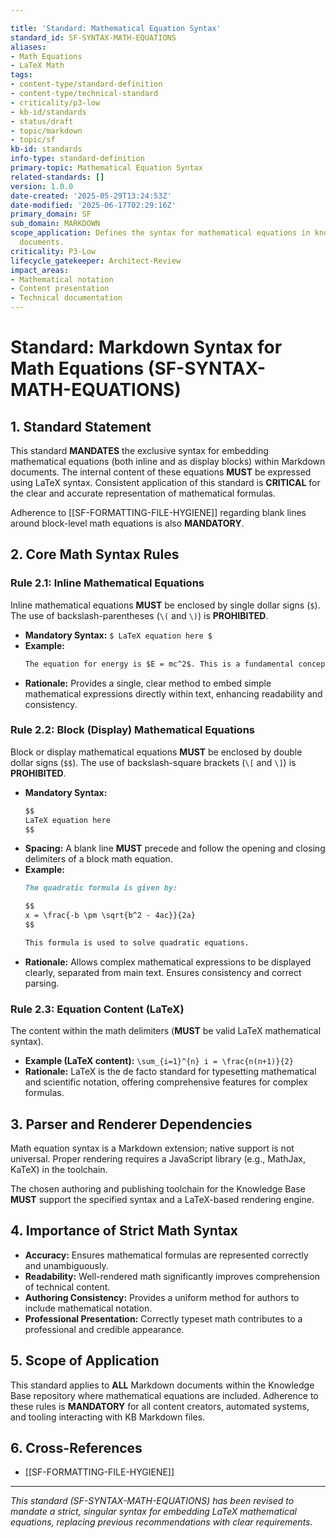 ```yaml
---

title: 'Standard: Mathematical Equation Syntax'
standard_id: SF-SYNTAX-MATH-EQUATIONS
aliases:
- Math Equations
- LaTeX Math
tags:
- content-type/standard-definition
- content-type/technical-standard
- criticality/p3-low
- kb-id/standards
- status/draft
- topic/markdown
- topic/sf
kb-id: standards
info-type: standard-definition
primary-topic: Mathematical Equation Syntax
related-standards: []
version: 1.0.0
date-created: '2025-05-29T13:24:53Z'
date-modified: '2025-06-17T02:29:16Z'
primary_domain: SF
sub_domain: MARKDOWN
scope_application: Defines the syntax for mathematical equations in knowledge base
  documents.
criticality: P3-Low
lifecycle_gatekeeper: Architect-Review
impact_areas:
- Mathematical notation
- Content presentation
- Technical documentation
---
```

# Standard: Markdown Syntax for Math Equations (SF-SYNTAX-MATH-EQUATIONS)

## 1. Standard Statement

This standard **MANDATES** the exclusive syntax for embedding mathematical equations (both inline and as display blocks) within Markdown documents. The internal content of these equations **MUST** be expressed using LaTeX syntax. Consistent application of this standard is **CRITICAL** for the clear and accurate representation of mathematical formulas.

Adherence to [[SF-FORMATTING-FILE-HYGIENE]] regarding blank lines around block-level math equations is also **MANDATORY**.

## 2. Core Math Syntax Rules

### Rule 2.1: Inline Mathematical Equations
Inline mathematical equations **MUST** be enclosed by single dollar signs (`$`). The use of backslash-parentheses (`\(` and `\)`) is **PROHIBITED**.
*   **Mandatory Syntax:** `$ LaTeX equation here $`
*   **Example:**
    ```markdown
    The equation for energy is $E = mc^2$. This is a fundamental concept.
    ```
*   **Rationale:** Provides a single, clear method to embed simple mathematical expressions directly within text, enhancing readability and consistency.

### Rule 2.2: Block (Display) Mathematical Equations
Block or display mathematical equations **MUST** be enclosed by double dollar signs (`$$`). The use of backslash-square brackets (`\[` and `\]`) is **PROHIBITED**.
*   **Mandatory Syntax:**
    ```markdown
    $$
    LaTeX equation here
    $$
    ```
*   **Spacing:** A blank line **MUST** precede and follow the opening and closing delimiters of a block math equation.
*   **Example:**
    ```markdown
    The quadratic formula is given by:

    $$
    x = \frac{-b \pm \sqrt{b^2 - 4ac}}{2a}
    $$

    This formula is used to solve quadratic equations.
    ```
*   **Rationale:** Allows complex mathematical expressions to be displayed clearly, separated from main text. Ensures consistency and correct parsing.

### Rule 2.3: Equation Content (LaTeX)
The content within the math delimiters (**MUST** be valid LaTeX mathematical syntax).
*   **Example (LaTeX content):** `\sum_{i=1}^{n} i = \frac{n(n+1)}{2}`
*   **Rationale:** LaTeX is the de facto standard for typesetting mathematical and scientific notation, offering comprehensive features for complex formulas.

## 3. Parser and Renderer Dependencies

Math equation syntax is a Markdown extension; native support is not universal. Proper rendering requires a JavaScript library (e.g., MathJax, KaTeX) in the toolchain.

The chosen authoring and publishing toolchain for the Knowledge Base **MUST** support the specified syntax and a LaTeX-based rendering engine.

## 4. Importance of Strict Math Syntax

*   **Accuracy:** Ensures mathematical formulas are represented correctly and unambiguously.
*   **Readability:** Well-rendered math significantly improves comprehension of technical content.
*   **Authoring Consistency:** Provides a uniform method for authors to include mathematical notation.
*   **Professional Presentation:** Correctly typeset math contributes to a professional and credible appearance.

## 5. Scope of Application

This standard applies to **ALL** Markdown documents within the Knowledge Base repository where mathematical equations are included. Adherence to these rules is **MANDATORY** for all content creators, automated systems, and tooling interacting with KB Markdown files.

## 6. Cross-References
*   [[SF-FORMATTING-FILE-HYGIENE]]

---
*This standard (SF-SYNTAX-MATH-EQUATIONS) has been revised to mandate a strict, singular syntax for embedding LaTeX mathematical equations, replacing previous recommendations with clear requirements.*
